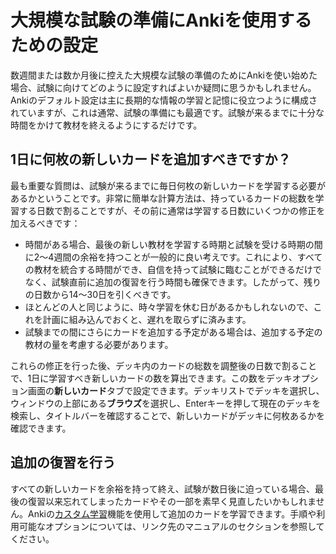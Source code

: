# 大規模な試験の準備にAnkiを使用するための設定

数週間または数か月後に控えた大規模な試験の準備のためにAnkiを使い始めた場合、試験に向けてどのように設定すればよいか疑問に思うかもしれません。Ankiのデフォルト設定は主に長期的な情報の学習と記憶に役立つように構成されていますが、これは通常、試験の準備にも最適です。試験が来るまでに十分な時間をかけて教材を終えるようにするだけです。

1日に何枚の新しいカードを追加すべきですか？
-------------------

最も重要な質問は、試験が来るまでに毎日何枚の新しいカードを学習する必要があるかということです。非常に簡単な計算方法は、持っているカードの総数を学習する日数で割ることですが、その前に通常は学習する日数にいくつかの修正を加えるべきです：

* 時間がある場合、最後の新しい教材を学習する時期と試験を受ける時期の間に2〜4週間の余裕を持つことが一般的に良い考えです。これにより、すべての教材を統合する時間ができ、自信を持って試験に臨むことができるだけでなく、試験直前に追加の復習を行う時間も確保できます。したがって、残りの日数から14〜30日を引くべきです。
* ほとんどの人と同じように、時々学習を休む日があるかもしれないので、これを計画に組み込んでおくと、遅れを取らずに済みます。
* 試験までの間にさらにカードを追加する予定がある場合は、追加する予定の教材の量を考慮する必要があります。

これらの修正を行った後、デッキ内のカードの総数を調整後の日数で割ることで、1日に学習すべき新しいカードの数を算出できます。この数をデッキオプション画面の**新しいカード**タブで設定できます。デッキリストでデッキを選択し、ウィンドウの上部にある**ブラウズ**を選択し、Enterキーを押して現在のデッキを検索し、タイトルバーを確認することで、新しいカードがデッキに何枚あるかを確認できます。

追加の復習を行う
------------------

すべての新しいカードを余裕を持って終え、試験が数日後に迫っている場合、最後の復習以来忘れてしまったカードやその一部を素早く見直したいかもしれません。Ankiの[カスタム学習](https://shigeyukey.github.io/anki-manual-jp/filtered-decks.html#カスタム学習)機能を使用して追加のカードを学習できます。手順や利用可能なオプションについては、リンク先のマニュアルのセクションを参照してください。